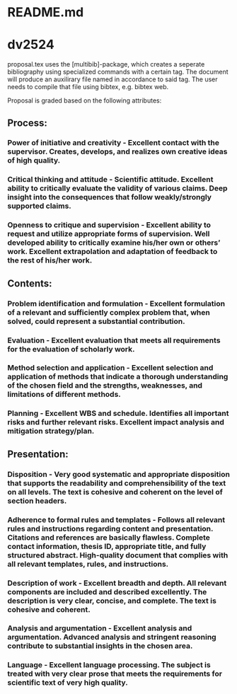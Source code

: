 # README.md

dv2524
======

proposal.tex uses the [multibib]-package, which creates a seperate bibliography using specialized commands with a certain tag. The document will produce an auxilirary file named in accordance to said tag. The user needs to compile that file using bibtex, e.g. bibtex web.

Proposal is graded based on the following attributes:
## Process:
###	Power of initiative and creativity - Excellent contact with the supervisor. Creates, develops, and realizes own creative ideas of high quality.
###	Critical thinking and attitude - Scientific attitude. Excellent ability to critically evaluate the validity of various claims. Deep insight into the consequences that follow weakly/strongly supported claims.
###	Openness to critique and supervision - Excellent ability to request and utilize appropriate forms of supervision. Well developed ability to critically examine his/her own or others’ work. Excellent extrapolation and adaptation of feedback to the rest of his/her work.
## Contents:
###	Problem identification and formulation - Excellent formulation of a relevant and sufficiently complex problem that, when solved, could represent a substantial contribution.
###	Evaluation - Excellent evaluation that meets all requirements for the evaluation of scholarly work.
###	Method selection and application - Excellent selection and application of methods that indicate a thorough understanding of the chosen field and the strengths, weaknesses, and limitations of different methods.
###	Planning - Excellent WBS and schedule. Identifies all important risks and further relevant risks. Excellent impact analysis and mitigation strategy/plan.
## Presentation:
###	Disposition - Very good systematic and appropriate disposition that supports the readability and comprehensibility of the text on all levels. The text is cohesive and coherent on the level of section headers.
###	Adherence to formal rules and templates - Follows all relevant rules and instructions regarding content and presentation. Citations and references are basically flawless. Complete contact information, thesis ID, appropriate title, and fully structured abstract. High-quality document that complies with all relevant templates, rules, and instructions.
###	Description of work - Excellent breadth and depth. All relevant components are included and described excellently. The description is very clear, concise, and complete. The text is cohesive and coherent.
###	Analysis and argumentation - Excellent analysis and argumentation. Advanced analysis and stringent reasoning contribute to substantial insights in the chosen area.
###	Language - Excellent language processing. The subject is treated with very clear prose that meets the requirements for scientific text of very high quality.
